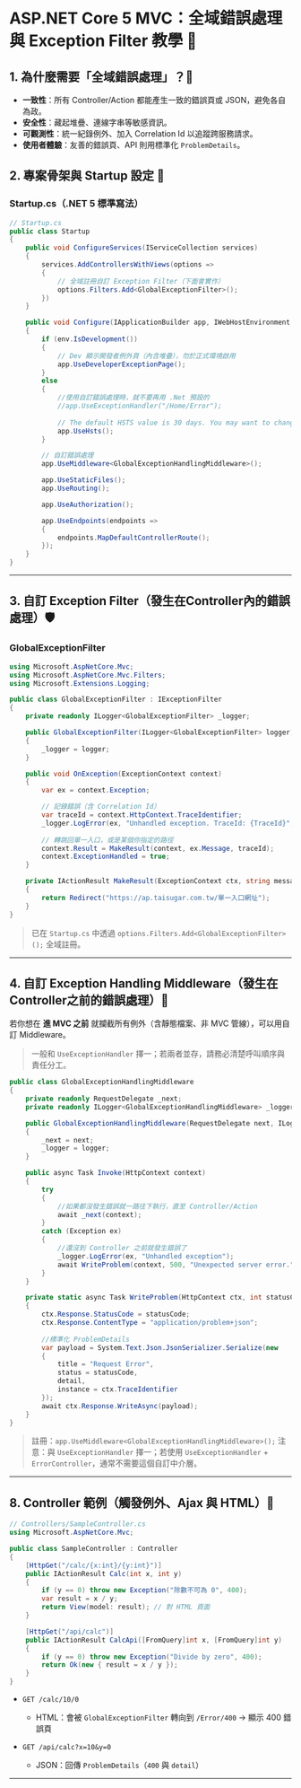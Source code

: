 # ASP.NET Core 5 MVC：全域錯誤處理與 Exception Filter 教學 📘

## 1. 為什麼需要「全域錯誤處理」？🧯

- **一致性**：所有 Controller/Action 都能產生一致的錯誤頁或 JSON，避免各自為政。
- **安全性**：藏起堆疊、連線字串等敏感資訊。
- **可觀測性**：統一紀錄例外、加入 Correlation Id 以追蹤跨服務請求。
- **使用者體驗**：友善的錯誤頁、API 則用標準化 `ProblemDetails`。

## 2. 專案骨架與 Startup 設定 🧱

### Startup.cs（.NET 5 標準寫法）

```csharp
// Startup.cs
public class Startup
{
    public void ConfigureServices(IServiceCollection services)
    {
        services.AddControllersWithViews(options =>
        {
            // 全域註冊自訂 Exception Filter（下面會實作）
            options.Filters.Add<GlobalExceptionFilter>();
        })       
    }

    public void Configure(IApplicationBuilder app, IWebHostEnvironment env, ILogger<Startup> logger)
    {
        if (env.IsDevelopment())
        {
            // Dev 顯示開發者例外頁（內含堆疊），勿於正式環境啟用
            app.UseDeveloperExceptionPage();
        }
        else
        {
            //使用自訂錯誤處理時，就不要再用 .Net 預設的
            //app.UseExceptionHandler("/Home/Error");
            
            // The default HSTS value is 30 days. You may want to change this for production scenarios, see https://aka.ms/aspnetcore-hsts.
            app.UseHsts();
        }

        // 自訂錯誤處理
        app.UseMiddleware<GlobalExceptionHandlingMiddleware>();

        app.UseStaticFiles();
        app.UseRouting();

        app.UseAuthorization();

        app.UseEndpoints(endpoints =>
        {
            endpoints.MapDefaultControllerRoute();
        });
    }
}
```
---

## 3. 自訂 Exception Filter（發生在Controller內的錯誤處理）🛡️

###  GlobalExceptionFilter

```csharp
using Microsoft.AspNetCore.Mvc;
using Microsoft.AspNetCore.Mvc.Filters;
using Microsoft.Extensions.Logging;

public class GlobalExceptionFilter : IExceptionFilter
{
    private readonly ILogger<GlobalExceptionFilter> _logger;

    public GlobalExceptionFilter(ILogger<GlobalExceptionFilter> logger)
    {
        _logger = logger;
    }

    public void OnException(ExceptionContext context)
    {
        var ex = context.Exception;

        // 記錄錯誤（含 Correlation Id）
        var traceId = context.HttpContext.TraceIdentifier;
        _logger.LogError(ex, "Unhandled exception. TraceId: {TraceId}", traceId);
        
        // 轉跳回單一入口，或是某個你指定的路徑
        context.Result = MakeResult(context, ex.Message, traceId);
        context.ExceptionHandled = true;
    }

    private IActionResult MakeResult(ExceptionContext ctx, string message, string traceId)
    {
        return Redirect("https://ap.taisugar.com.tw/單一入口網址");
    }    
}
```

> 已在 `Startup.cs` 中透過 `options.Filters.Add<GlobalExceptionFilter>();` 全域註冊。

---

## 4. 自訂 Exception Handling Middleware（發生在Controller之前的錯誤處理）🧵

若你想在 **進 MVC 之前** 就攔截所有例外（含靜態檔案、非 MVC 管線），可以用自訂 Middleware。

> 一般和 `UseExceptionHandler` 擇一；若兩者並存，請務必清楚呼叫順序與責任分工。

```csharp
public class GlobalExceptionHandlingMiddleware
{
    private readonly RequestDelegate _next;
    private readonly ILogger<GlobalExceptionHandlingMiddleware> _logger;

    public GlobalExceptionHandlingMiddleware(RequestDelegate next, ILogger<GlobalExceptionHandlingMiddleware> logger)
    {
        _next = next;
        _logger = logger;
    }

    public async Task Invoke(HttpContext context)
    {
        try
        {
            //如果都沒發生錯誤就一路往下執行，直至 Controller/Action
            await _next(context);
        }        
        catch (Exception ex)
        {
            //還沒到 Controller 之前就發生錯誤了
            _logger.LogError(ex, "Unhandled exception");
            await WriteProblem(context, 500, "Unexpected server error.");
        }
    }

    private static async Task WriteProblem(HttpContext ctx, int statusCode, string detail)
    {
        ctx.Response.StatusCode = statusCode;
        ctx.Response.ContentType = "application/problem+json";
        
        //標準化 ProblemDetails
        var payload = System.Text.Json.JsonSerializer.Serialize(new
        {
            title = "Request Error",
            status = statusCode,
            detail,
            instance = ctx.TraceIdentifier
        });
        await ctx.Response.WriteAsync(payload);
    }
}
```

> 註冊：`app.UseMiddleware<GlobalExceptionHandlingMiddleware>();`
> 注意：與 `UseExceptionHandler` 擇一；若使用 `UseExceptionHandler` + `ErrorController`，通常不需要這個自訂中介層。

---

## 8. Controller 範例（觸發例外、Ajax 與 HTML）🧪

```csharp
// Controllers/SampleController.cs
using Microsoft.AspNetCore.Mvc;

public class SampleController : Controller
{
    [HttpGet("/calc/{x:int}/{y:int}")]
    public IActionResult Calc(int x, int y)
    {
        if (y == 0) throw new Exception("除數不可為 0", 400);
        var result = x / y;
        return View(model: result); // 對 HTML 頁面
    }

    [HttpGet("/api/calc")]
    public IActionResult CalcApi([FromQuery]int x, [FromQuery]int y)
    {
        if (y == 0) throw new Exception("Divide by zero", 400);
        return Ok(new { result = x / y });
    }
}
```

- `GET /calc/10/0`

  - HTML：會被 `GlobalExceptionFilter` 轉向到 `/Error/400` → 顯示 400 錯誤頁

- `GET /api/calc?x=10&y=0`

  - JSON：回傳 `ProblemDetails`（`400` 與 `detail`）

---